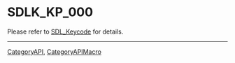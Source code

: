 # SDLK_KP_000

Please refer to [SDL_Keycode](SDL_Keycode) for details.

----
[CategoryAPI](CategoryAPI), [CategoryAPIMacro](CategoryAPIMacro)


